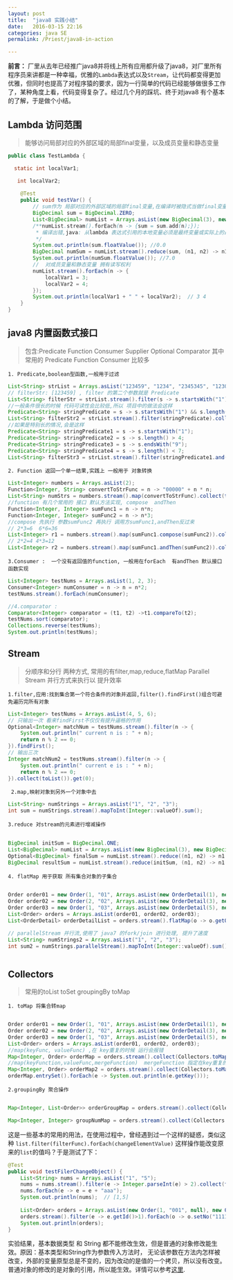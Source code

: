 ```yaml
---
layout: post
title:  "java8 实践小结"
date:   2016-03-15 22:16
categories: java SE
permalink: /Priest/java8-in-action

---
```


**前言：** 厂里从去年已经推广java8并将线上所有应用都升级了java8，对厂里所有程序员来讲都是一种幸福，优雅的`Lambda`表达式以及`Stream`，让代码都变得更加优雅，但同时也提高了对程序猿的要求，因为一行简单的代码已经能够做很多工作了，某种角度上看，代码变得复杂了。经过几个月的踩坑、终于对java8 有个基本的了解，于是做个小结。

<h2>Lambda 访问范围</h2>

>能够访问局部对应的外部区域的局部final变量，以及成员变量和静态变量



```java
public class TestLambda {

  static int localVar1;

   int localVar2;
    
	@Test
	public void testVar() {
	    // sum作为 局部对应的外部区域的局部final变量,在编译时被隐式当做final变量处理
	    BigDecimal sum = BigDecimal.ZERO;
	    List<BigDecimal> numList = Arrays.asList(new BigDecimal(3), new BigDecimal(4));
	    /**numList.stream().forEach(n -> {sum = sum.add(n);}); 
	     * 编译出错,java: 从lambda 表达式引用的本地变量必须是最终变量或实际上的最终变量
	     */
	    System.out.println(sum.floatValue()); //0.0
	    BigDecimal numSum = numList.stream().reduce(sum, (n1, n2) -> n1.add(n2));
	    System.out.println(numSum.floatValue()); //7.0
	    //  对成员变量和静态变量 拥有读写权利
	    numList.stream().forEach(n -> {
	        localVar1 = 3;
	        localVar2 = 4;
	    });
	    System.out.println(localVar1 + " " + localVar2);  // 3 4
	}
}
```


<h2>java8 内置函数式接口</h2>

>包含:Predicate Function Consumer Supplier Optional Comparator
 其中常用的 Predicate Function Consumer 比较多
  

 `1. Predicate,boolean型函数,一般用于过滤`
 
```java
List<String> strList = Arrays.asList("123459", "1234", "2345345", "1230989");
// filterStr: [123459] , filter 的第二个参数就是 Predicate
List<String> filterStr = strList.stream().filter(s -> s.startsWith("1") && s.length() > 4 && s.endsWith("9") && s.length() < 7).collect(toList());
//一般条件很长的时候 代码可读性会比较低,所以 项目中的做法会这样
Predicate<String> stringPredicate = s -> s.startsWith("1") && s.length() > 4 && s.endsWith("9") && s.length() < 7;
List<String> filterStr2 = strList.stream().filter(stringPredicate).collect(toList());
//如果是特别长的情况,会是这样
Predicate<String> stringPredicate1 = s -> s.startsWith("1");
Predicate<String> stringPredicate2 = s -> s.length() > 4;
Predicate<String> stringPredicate3 = s -> s.endsWith("9");
Predicate<String> stringPredicate4 = s -> s.length() < 7;
List<String> filterStr3 = strList.stream().filter(stringPredicate1.and(stringPredicate2).and(stringPredicate3).and(stringPredicate4)).collect(toList());
```
  `2. Function 返回一个单一结果,实践上 一般用于 对象转换`
  
```java 
List<Integer> numbers = Arrays.asList(2);
Function<Integer, String> convertToStrFunc = n -> "00000" + n * n;
List<String> numStrs = numbers.stream().map(convertToStrFunc).collect(toList());
//function 有几个常用的 接口 默认方法实现, compose  andThen
Function<Integer, Integer> sumFunc1 = n -> n*n;
Function<Integer, Integer> sumFunc2 = n -> n*3;
//compose 先执行 参数sumFunc2 再执行 调用方sumFunc1,andThen反过来
// 2*3=6  6*6=36
List<Integer> r1 = numbers.stream().map(sumFunc1.compose(sumFunc2)).collect(toList());
// 2*2=4 4*3=12
List<Integer> r2 = numbers.stream().map(sumFunc1.andThen(sumFunc2)).collect(toList());
```

 `3.Consumer :  一个没有返回值的function, 一般用在forEach  有andThen 默认接口函数实现`

```java
List<Integer> testNums = Arrays.asList(1, 2, 3);
Consumer<Integer> numConsumer = n -> n = n*2;
testNums.stream().forEach(numConsumer);

//4.comparator :
Comparator<Integer> comparator = (t1, t2) ->t1.compareTo(t2);
testNums.sort(comparator);
Collections.reverse(testNums);
System.out.println(testNums);
```

<h2>Stream </h2>


>分顺序和分行 两种方式, 常用的有filter,map,reduce,flatMap Parallel Stream 并行方式来执行以 提升效率



 `1.filter,应用:找到集合第一个符合条件的对象并返回,filter().findFirst()组合可避免遍历完所有对象`
 

```java
List<Integer> testNums = Arrays.asList(4, 5, 6);
// 只输出一次 看来findFirst不仅仅有提升逼格的作用
Optional<Integer> matchNum = testNums.stream().filter(n -> {
    System.out.println(" current n is : " + n);
    return n % 2 == 0;
}).findFirst();
// 输出三次
Integer matchNum2 = testNums.stream().filter(n -> {
    System.out.println(" current e is : " + n);
    return n % 2 == 0;
}).collect(toList()).get(0);
```
 


` 2.map,映射对象到另外一个对象中去`


```java
List<String> numStrings = Arrays.asList("1", "2", "3");
int sum = numStrings.stream().mapToInt(Integer::valueOf).sum();
```



`3.reduce 对stream的元素进行增减操作`



```java      
        
BigDecimal initSum = BigDecimal.ONE;
List<BigDecimal> numList = Arrays.asList(new BigDecimal(3), new BigDecimal(4));
Optional<BigDecimal> finalSum = numList.stream().reduce((n1, n2) -> n1.add(n2)); // 7
BigDecimal resultSum = numList.stream().reduce(initSum, (n1, n2) -> n1.add(n2));// 8
```     
 


`4. flatMap 用于获取 所有集合对象的子集合`



```java     
        
Order order01 = new Order(1, "01", Arrays.asList(new OrderDetail(1), new OrderDetail(1)));
Order order02 = new Order(2, "02", Arrays.asList(new OrderDetail(3), new OrderDetail(4)));
Order order03 = new Order(1, "03", Arrays.asList(new OrderDetail(5), new OrderDetail(6)));
List<Order> orders = Arrays.asList(order01, order02, order03);
List<OrderDetail> orderDetailList = orders.stream().flatMap(o -> o.getOrderDetails().stream()).collect(toList());

// parallelStream 并行流,使用了 java7 的fork/join 进行处理, 提升了速度
List<String> numStrings2 = Arrays.asList("1", "2", "3");
int sum2 = numStrings.parallelStream().mapToInt(Integer::valueOf).sum();
    
```




<h2>Collectors </h2>

>常用的toList toSet groupingBy toMap


`1. toMap 将集合转map`


```java

Order order01 = new Order(1, "01", Arrays.asList(new OrderDetail(1), new OrderDetail(1)));
Order order02 = new Order(2, "02", Arrays.asList(new OrderDetail(3), new OrderDetail(4)));
Order order03 = new Order(1, "03", Arrays.asList(new OrderDetail(5), new OrderDetail(6)));
List<Order> orders = Arrays.asList(order01, order02, order03);
//map(keyFunc, valueFunc) ,在 key重复的时候 运行会报错
Map<Integer, Order> orderMap = orders.stream().collect(Collectors.toMap(o -> o.getId(), o -> o));
//map(keyFunction,valueFunc,mergeFunction)  mergeFunction 指定在key重复的时候使用哪一个value
Map<Integer, Order> orderMap2 = orders.stream().collect(Collectors.toMap(o -> o.getId(), o -> o, (k1, k2) -> k1));
orderMap.entrySet().forEach(e -> System.out.println(e.getKey()));
```


`2.groupingBy 聚合操作`


```java

Map<Integer, List<Order>> orderGroupMap = orders.stream().collect(Collectors.groupingBy(Order::getId));

Map<Integer, Integer> groupNumMap = orders.stream().collect(Collectors.groupingBy(Order::getId, Collectors.summingInt(p -> 1)));

```



这是一些基本的常用的用法，在使用过程中，曾经遇到过一个这样的疑惑，类似这种 `list.filter(filterFunc).forEach(changeElementValue)` 这样操作能改变原来的`list`的值吗？于是测试了下：


```java
@Test
public void testFilerChangeObject() {
    List<String> nums = Arrays.asList("1", "5");
    nums = nums.stream().filter(e -> Integer.parseInt(e) > 2).collect(toList());
    nums.forEach(e -> e = e + "aaa");
    System.out.println(nums);  // [1,5]
 
    List<Order> orders = Arrays.asList(new Order(1, "001", null), new Order(2, "002", null));
    orders.stream().filter(e -> e.getId()>1).forEach(o -> o.setNo("111111"));
    System.out.println(orders);
}
```


实验结果，基本数据类型 和  String 都不能修改生效，但是普通的对象修改能生效。原因：基本类型和String作为参数传入方法时， 无论该参数在方法内怎样被改变，外部的变量原型总是不变的，因为改动的是值的一个拷贝，所以没有改变。普通对象的修改的是对象的引用，所以能生效。详情可以参考[这里](http://freej.blog.51cto.com/235241/168676).